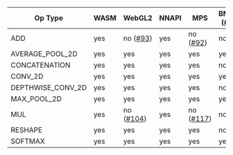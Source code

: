 | Op Type | WASM | WebGL2 | NNAPI | MPS | BNNS ([#8](https://github.com/intel/webml-polyfill/issues/8))
|----|------|--------|-------|-----|-----|
| ADD | yes | no ([#93](https://github.com/intel/webml-polyfill/issues/93)) | yes | no ([#92](https://github.com/intel/webml-polyfill/issues/92))| no
| AVERAGE_POOL_2D | yes | yes| yes | yes | yes
| CONCATENATION | yes | yes| yes | yes | no
| CONV_2D | yes | yes| yes | yes | yes
| DEPTHWISE_CONV_2D | yes | yes| yes | yes | no
| MAX_POOL_2D |  yes | yes| yes | yes | yes
| MUL |  yes | no ([#104](https://github.com/intel/webml-polyfill/issues/104)) | yes | no ([#117](https://github.com/intel/webml-polyfill/issues/117))| no
| RESHAPE |  yes | yes| yes | yes | no
| SOFTMAX |  yes | yes | yes | yes | yes
